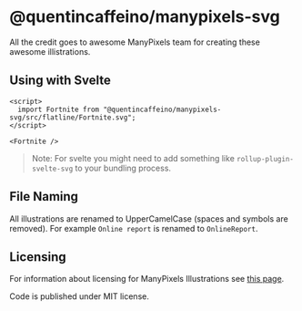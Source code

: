 # @quentincaffeino/manypixels-svg

All the credit goes to awesome ManyPixels team for creating these awesome illistrations.

## Using with Svelte

```svelte
<script>
  import Fortnite from "@quentincaffeino/manypixels-svg/src/flatline/Fortnite.svg";
</script>

<Fortnite />
```

> Note: For svelte you might need to add something like `rollup-plugin-svelte-svg` to your bundling process.

## File Naming

All illustrations are renamed to UpperCamelCase (spaces and symbols are removed). For example `Online report` is renamed to `OnlineReport`.

## Licensing

For information about licensing for ManyPixels Illustrations see [this page](https://www.manypixels.co/gallery).

Code is published under MIT license.
